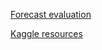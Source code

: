 [Forecast evaluation](https://www.arxiv-vanity.com/papers/2203.10716/)

[Kaggle resources](https://www.kaggle.com/competitions/godaddy-microbusiness-density-forecasting/discussion/372926)

